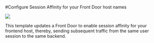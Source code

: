 #Configure Session Affinity for your Front Door host names

<a href="https://portal.azure.com/#create/Microsoft.Template/uri/https%3A%2F%2Fraw.githubusercontent.com%2FAzure%2Fazure-quickstart-templates%2Fmaster%2F201-front-door-session-affinity%2Fazuredeploy.json" target="_blank">
    <img src="http://azuredeploy.net/deploybutton.png"/>
</a>
</a>

This template updates a Front Door to enable session affinity for your frontend host, thereby, sending subsequent traffic from the same user session to the same backend.
